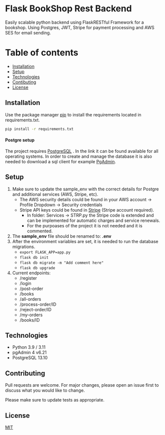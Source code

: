 # Flask BookShop Rest Backend

Easily scalable python backend using FlaskRESTful Framework for a bookshop. Using Postgres, JWT, Stripe for payment processing and 
AWS SES for email sending.

# Table of contents
* [Installation](#Installation)
* [Setup](#Setup)
* [Technologies](#Technologies)
* [Contibuting](#Contributing)
* [License](#License)

## Installation

Use the package manager [pip](https://pip.pypa.io/en/stable/) to install the requirements located in requirements.txt.

```bash
pip install -r requirements.txt
```

#### Postgre setup

The project requires [PostgreSQL](https://www.postgresql.org/download/) . In the link it can be found available 
for all operating systems. In order to create and manage the database it is also needed to download a sql client for example
[PgAdmin](https://www.pgadmin.org/download/).

## Setup

1. Make sure to update the sample_env with the correct details for Postgre and additional services (AWS, Stripe, etc).
    - The AWS security details could be found in your AWS account -> Profile Dropdown -> Security credentials
    - Stripe API keys could be found in [Stripe](https://dashboard.stripe.com/test/apikeys) (Stripe account required).
        - In folder: Services -> STRP.py the Stripe code is extended and can be implemented for automatic charges and service renewals.
        - For the purpoases of the project it is not needed and it is commented. 
2. The **sample_env** file should be renamed to: **.env**
3. After the environment variables are set, it is needed to run the database migrations.
    - ```export FLASK_APP=app.py```
    - ```flask db init```
    - ```flask db migrate -m "Add comment here"```
    - ```flask db upgrade```
4. Current endpoints:
    - /register
    - /login
    - /post-order
    - /books
    - /all-orders
    - /process-order/ID
    - /reject-order/ID
    - /my-orders
    - /books/ID
    
## Technologies
 - Python 3.9 / 3.11
 - pgAdmin 4 v6.21
 - PostgreSQL 13.10 
    

## Contributing

Pull requests are welcome. For major changes, please open an issue first
to discuss what you would like to change.

Please make sure to update tests as appropriate.

## License

[MIT](https://choosealicense.com/licenses/mit/)
